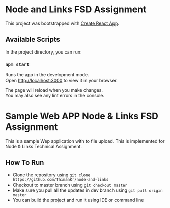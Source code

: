 # Node and Links FSD Assignment

This project was bootstrapped with [Create React App](https://github.com/facebook/create-react-app).

## Available Scripts

In the project directory, you can run:

### `npm start`

Runs the app in the development mode.\
Open [http://localhost:3000](http://localhost:3000) to view it in your browser.

The page will reload when you make changes.\
You may also see any lint errors in the console.

# Sample Web APP Node & Links FSD Assignment
This is a sample Wep application with to file upload. This is implemented for Node & Links Technical Assignment.

## How To Run
* Clone the repository using `git clone https://github.com/ThimanKr/node-and-links`
* Checkout to master branch using `git checkout master`
* Make sure you pull all the updates in dev branch using `git pull origin master`
* You can build the project and run it using IDE or command line


